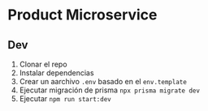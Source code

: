 # Product Microservice

## Dev

1. Clonar el repo
2. Instalar dependencias
3. Crear un aarchivo `.env` basado en el `env.template`
4. Ejecutar migración de prisma `npx prisma migrate dev`
5. Ejecutar `npm run start:dev`